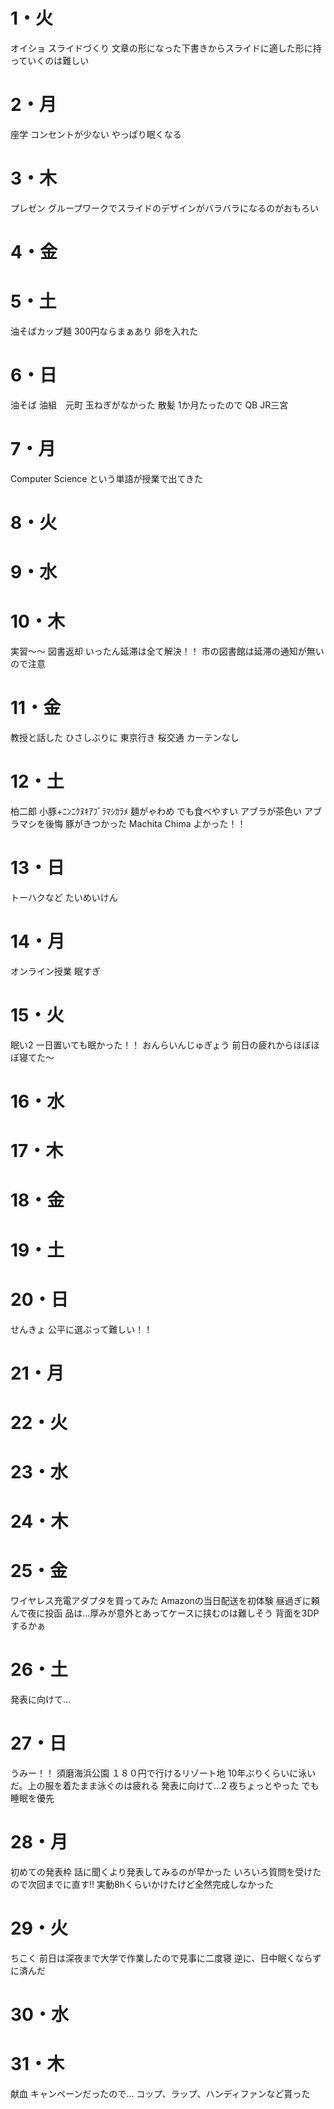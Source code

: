 # 1・火
オイショ
スライドづくり
	文章の形になった下書きからスライドに適した形に持っていくのは難しい
# 2・月
座学
	コンセントが少ない
	やっぱり眠くなる
# 3・木
プレゼン
	グループワークでスライドのデザインがバラバラになるのがおもろい
# 4・金



# 5・土
油そばカップ麺
	300円ならまぁあり
	卵を入れた
# 6・日
油そば
	油組　元町
	玉ねぎがなかった
散髪
	1か月たったので
	QB JR三宮
# 7・月
Computer Science
	という単語が授業で出てきた
	

# 8・火

	
	

# 9・水


# 10・木
実習～～
図書返却
	いったん延滞は全て解決！！
	市の図書館は延滞の通知が無いので注意


# 11・金
教授と話した
	ひさしぶりに
東京行き
	桜交通
	カーテンなし

# 12・土
柏二郎
	小豚+ﾆﾝﾆｸﾇｷｱﾌﾞﾗﾏｼｶﾗﾒ
	麺がゃわめ
		でも食べやすい
	アブラが茶色い
	アブラマシを後悔
		豚がきつかった
Machita Chima
	よかった！！
# 13・日
トーハクなど
たいめいけん
# 14・月
オンライン授業
	眠すぎ
# 15・火
眠い2
	一日置いても眠かった！！
おんらいんじゅぎょう
	前日の疲れからほぼほぼ寝てた～


# 16・水



# 17・木




# 18・金




# 19・土



# 20・日
せんきょ
	公平に選ぶって難しい！！

# 21・月



# 22・火


# 23・水


# 24・木


# 25・金
ワイヤレス充電アダプタを買ってみた
	Amazonの当日配送を初体験
	昼過ぎに頼んで夜に投函
	品は...厚みが意外とあってケースに挟むのは難しそう
		背面を3DPするかぁ

# 26・土
発表に向けて...
	
	
# 27・日
うみー！！
	須磨海浜公園
	１８０円で行けるリゾート地
	10年ぶりくらいに泳いだ。上の服を着たまま泳ぐのは疲れる
発表に向けて...2
	夜ちょっとやった
	でも睡眠を優先

# 28・月
初めての発表枠
	話に聞くより発表してみるのが早かった
	いろいろ質問を受けたので次回までに直す!!
	実動8hくらいかけたけど全然完成しなかった
# 29・火
ちこく
	前日は深夜まで大学で作業したので見事に二度寝
	逆に、日中眠くならずに済んだ



# 30・水


# 31・木
献血
	キャンペーンだったので...
	コップ、ラップ、ハンディファンなど貰った
